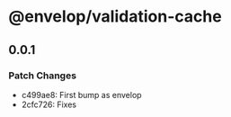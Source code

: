 # @envelop/validation-cache

## 0.0.1
### Patch Changes

- c499ae8: First bump as envelop
- 2cfc726: Fixes
